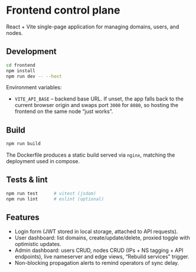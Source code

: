 # Frontend control plane

React + Vite single-page application for managing domains, users, and nodes.

## Development

```bash
cd frontend
npm install
npm run dev -- --host
```

Environment variables:

- `VITE_API_BASE` – backend base URL. If unset, the app falls back to the current browser origin and swaps port `3000` for `8080`, so hosting the frontend on the same node “just works”.

## Build

```bash
npm run build
```

The Dockerfile produces a static build served via `nginx`, matching the deployment used in compose.

## Tests & lint

```bash
npm run test      # vitest (jsdom)
npm run lint      # eslint (optional)
```

## Features

- Login form (JWT stored in local storage, attached to API requests).
- User dashboard: list domains, create/update/delete, proxied toggle with optimistic updates.
- Admin dashboard: users CRUD, nodes CRUD (IPs + NS tagging + API endpoints), live nameserver and edge views, “Rebuild services” trigger.
- Non-blocking propagation alerts to remind operators of sync delay.
